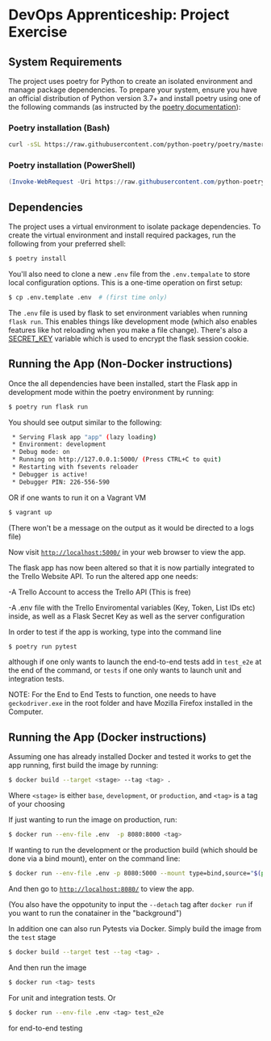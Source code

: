 # DevOps Apprenticeship: Project Exercise

## System Requirements

The project uses poetry for Python to create an isolated environment and manage package dependencies. To prepare your system, ensure you have an official distribution of Python version 3.7+ and install poetry using one of the following commands (as instructed by the [poetry documentation](https://python-poetry.org/docs/#system-requirements)):

### Poetry installation (Bash)

```bash
curl -sSL https://raw.githubusercontent.com/python-poetry/poetry/master/get-poetry.py | python
```

### Poetry installation (PowerShell)

```powershell
(Invoke-WebRequest -Uri https://raw.githubusercontent.com/python-poetry/poetry/master/get-poetry.py -UseBasicParsing).Content | python
```

## Dependencies

The project uses a virtual environment to isolate package dependencies. To create the virtual environment and install required packages, run the following from your preferred shell:

```bash
$ poetry install
```

You'll also need to clone a new `.env` file from the `.env.tempalate` to store local configuration options. This is a one-time operation on first setup:

```bash
$ cp .env.template .env  # (first time only)
```

The `.env` file is used by flask to set environment variables when running `flask run`. This enables things like development mode (which also enables features like hot reloading when you make a file change). There's also a [SECRET_KEY](https://flask.palletsprojects.com/en/1.1.x/config/#SECRET_KEY) variable which is used to encrypt the flask session cookie.

## Running the App (Non-Docker instructions)

Once the all dependencies have been installed, start the Flask app in development mode within the poetry environment by running:
```bash
$ poetry run flask run
```

You should see output similar to the following:
```bash
 * Serving Flask app "app" (lazy loading)
 * Environment: development
 * Debug mode: on
 * Running on http://127.0.0.1:5000/ (Press CTRL+C to quit)
 * Restarting with fsevents reloader
 * Debugger is active!
 * Debugger PIN: 226-556-590
```
OR if one wants to run it on a Vagrant VM

```bash
$ vagrant up
```

(There won't be a message on the output as it would be directed to a logs file)

Now visit [`http://localhost:5000/`](http://localhost:5000/) in your web browser to view the app.

The flask app has now been altered so that it is now partially integrated to the Trello Website API. To run the altered app one needs:

-A Trello Account to access the Trello API (This is free)

-A .env file with the Trello Enviromental variables (Key, Token, List IDs etc) inside, as well as a Flask Secret Key as well as the server configuration


In order to test if the app is working, type into the command line 

```bash
$ poetry run pytest
```

although if one only wants to launch the end-to-end tests add in `test_e2e` at the end of the command, or `tests` if one only wants to launch unit and integration tests.

NOTE: For the End to End Tests to function, one needs to have `geckodriver.exe` in the root folder and have Mozilla Firefox installed in the Computer.

## Running the App (Docker instructions)

Assuming one has already installed Docker and tested it works to get the app running, first build the image by running:

```bash
$ docker build --target <stage> --tag <tag> .
```

Where ```<stage>``` is either ```base```, ```development```, or ```production```, and ```<tag>``` is a tag of your choosing 

If just wanting to run the image on production, run:

```bash
$ docker run --env-file .env  -p 8080:8000 <tag> 
```

If wanting to run the development or the production build (which should be done via a bind mount), enter on the command line:

```bash
$ docker run --env-file .env -p 8080:5000 --mount type=bind,source="$(pwd)"/todo_app,target=/app/todo_app <tag> 
```

And then go to [`http://localhost:8080/`](http://localhost:8080/) to view the app.

(You also have the oppotunity to input the ```--detach``` tag after ```docker run``` if you want to run the conatainer in the "background")

In addition one can also run Pytests via Docker. Simply build the image from the ```test``` stage

```bash
$ docker build --target test --tag <tag> .
```

And then run the image

```bash
$ docker run <tag> tests
```

For unit and integration tests. Or

```bash
$ docker run --env-file .env <tag> test_e2e
```

for end-to-end testing